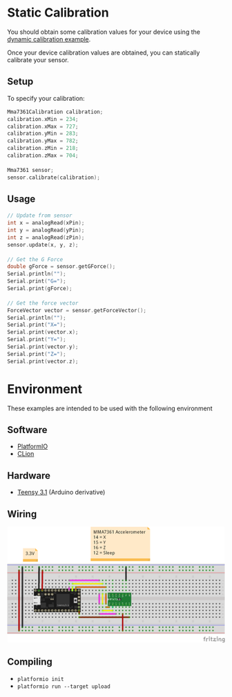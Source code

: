 # Static Calibration

You should obtain some calibration values for your device using the [dynamic calibration example](../dynamic-calibration).

Once your device calibration values are obtained, you can statically calibrate your sensor.

## Setup

To specify your calibration:
``` cpp
Mma7361Calibration calibration;
calibration.xMin = 234;
calibration.xMax = 727;
calibration.yMin = 283;
calibration.yMax = 782;
calibration.zMin = 218;
calibration.zMax = 704;

Mma7361 sensor;
sensor.calibrate(calibration);
```

## Usage

``` cpp
// Update from sensor
int x = analogRead(xPin);
int y = analogRead(yPin);
int z = analogRead(zPin);
sensor.update(x, y, z);

// Get the G Force
double gForce = sensor.getGForce(); 
Serial.println("");
Serial.print("G=");
Serial.print(gForce);

// Get the force vector
ForceVector vector = sensor.getForceVector();
Serial.println("");
Serial.print("X=");
Serial.print(vector.x);
Serial.print("Y=");
Serial.print(vector.y);
Serial.print("Z=");
Serial.print(vector.z);
```

# Environment

These examples are intended to be used with the following environment

## Software
 - [PlatformIO](platformio.org) 
 - [CLion](https://www.jetbrains.com/clion/)

## Hardware
 - [Teensy 3.1](https://www.pjrc.com/teensy/teensy31.html) (Arduino derivative)

## Wiring
![Teensy 3.1 and MMA7361 Accelerometer](../../docs/wiring.png)

## Compiling
 - `platformio init`
 - `platformio run --target upload`
